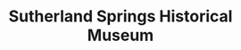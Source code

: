 ---
layout: repo
title: "Sutherland Springs Historical Museum"
id: 17425
permalink: repos/17425/
---